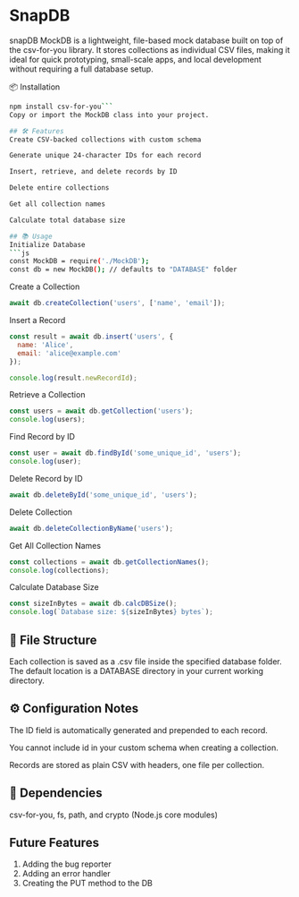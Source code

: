 # SnapDB
snapDB MockDB is a lightweight, file-based mock database built on top of the csv-for-you library. It stores collections as individual CSV files, making it ideal for quick prototyping, small-scale apps, and local development without requiring a full database setup.

📦 Installation
```bash
npm install csv-for-you```
Copy or import the MockDB class into your project.

## 🛠️ Features
Create CSV-backed collections with custom schema

Generate unique 24-character IDs for each record

Insert, retrieve, and delete records by ID

Delete entire collections

Get all collection names

Calculate total database size

## 📚 Usage
Initialize Database
```js
const MockDB = require('./MockDB');
const db = new MockDB(); // defaults to "DATABASE" folder
```
Create a Collection
```js
await db.createCollection('users', ['name', 'email']);
```
Insert a Record
```js
const result = await db.insert('users', {
  name: 'Alice',
  email: 'alice@example.com'
});

console.log(result.newRecordId);
```
Retrieve a Collection
```js
const users = await db.getCollection('users');
console.log(users);
```
Find Record by ID
```js
const user = await db.findById('some_unique_id', 'users');
console.log(user);
```
Delete Record by ID
```js
await db.deleteById('some_unique_id', 'users');
```
Delete Collection
```js
await db.deleteCollectionByName('users');
```
Get All Collection Names
```js
const collections = await db.getCollectionNames();
console.log(collections);
```
Calculate Database Size

```js
const sizeInBytes = await db.calcDBSize();
console.log(`Database size: ${sizeInBytes} bytes`);
```

## 📁 File Structure
Each collection is saved as a .csv file inside the specified database folder. The default location is a DATABASE directory in your current working directory.

## ⚙️ Configuration Notes
The ID field is automatically generated and prepended to each record.

You cannot include id in your custom schema when creating a collection.

Records are stored as plain CSV with headers, one file per collection.

## 🧪 Dependencies
csv-for-you, fs, path, and crypto (Node.js core modules)

## Future Features
1. Adding the bug reporter
2. Adding an error handler
3. Creating the PUT method to the DB
